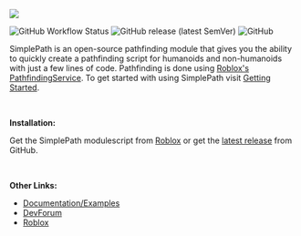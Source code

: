 ![](https://devforum-uploads.s3.dualstack.us-east-2.amazonaws.com/uploads/original/4X/0/7/9/079f2967c6063a0052eb4809633b1d1e498a345a.png)


<!-- ![GitHub Workflow Status](https://img.shields.io/github/workflow/status/zeref-z/rblx-simplepath/CI?label=CI&style=plastic) -->
![GitHub Workflow Status](https://img.shields.io/github/actions/workflow/status/Zeref-Z/RBLX-SimplePath/docs.yml?branch=main&label=docs&style=plastic)
![GitHub release (latest SemVer)](https://img.shields.io/github/v/release/Zeref-Z/rblx-simplepath?sort=semver&style=plastic)
![GitHub](https://img.shields.io/github/license/Zeref-Z/rblx-simplepath?style=plastic)

SimplePath is an open-source pathfinding module that gives you the ability to quickly create a pathfinding script for humanoids and non-humanoids with just a few lines of code. Pathfinding is done using [Roblox's PathfindingService](https://developer.roblox.com/en-us/api-reference/class/PathfindingService). To get started with using SimplePath visit [Getting Started](https://zeref-z.github.io/RBLX-SimplePath/guides/getting-started/).

<br>

**Installation:**

Get the SimplePath modulescript from [Roblox](https://www.roblox.com/library/6744337775/SimplePath-Pathfinding-Module) or get the [latest release](https://github.com/Zeref-Z/RBLX-SimplePath/releases) from GitHub.

<br>

**Other Links:**

- <a href=https://grayzcale.github.io/RBLX-SimplePath target=_blank>Documentation/Examples</a>
- <a href=https://devforum.roblox.com/t/1196762 target=_blank>DevForum</a>
- <a href=https://www.roblox.com/library/6744337775/SimplePath-Pathfinding-Module target=_blank>Roblox</a>
